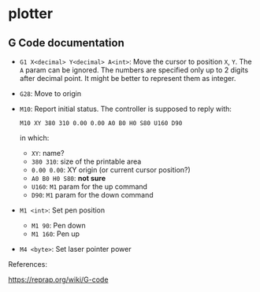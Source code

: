 # plotter


## G Code documentation

- `G1 X<decimal> Y<decimal> A<int>`: Move the cursor to position `X`, `Y`. The `A` param can be ignored. The numbers are specified only up to 2 digits after decimal point. It might be better to represent them as integer.
- `G28`: Move to origin
- `M10`: Report initial status. The controller is supposed to reply with:

    `M10 XY 380 310 0.00 0.00 A0 B0 H0 S80 U160 D90`

  in which:

    - `XY`: name?
    - `380 310`: size of the printable area
    - `0.00 0.00`: XY origin (or current cursor position?)
    - `A0 B0 H0 S80`: **not sure**
    - `U160`: `M1` param for the up command
    - `D90`: `M1` param for the down command

- `M1 <int>`: Set pen position
    - `M1 90`: Pen down
    - `M1 160`: Pen up
- `M4 <byte>`: Set laser pointer power

References:

https://reprap.org/wiki/G-code
